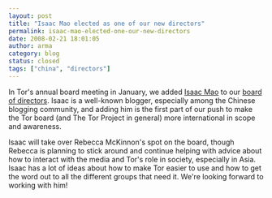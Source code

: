 ```yaml
---
layout: post
title: "Isaac Mao elected as one of our new directors"
permalink: isaac-mao-elected-one-our-new-directors
date: 2008-02-21 18:01:05
author: arma
category: blog
status: closed
tags: ["china", "directors"]
---
```


In Tor's annual board meeting in January, we added [Isaac Mao](http://www.isaacmao.com/meta/) to our [board of directors](https://www.torproject.org/people#Board). Isaac is a well-known blogger, especially among the Chinese blogging community, and adding him is the first part of our push to make the Tor board (and The Tor Project in general) more international in scope and awareness.

Isaac will take over Rebecca McKinnon's spot on the board, though Rebecca is planning to stick around and continue helping with advice about how to interact with the media and Tor's role in society, especially in Asia. Isaac has a lot of ideas about how to make Tor easier to use and how to get the word out to all the different groups that need it. We're looking forward to working with him!
